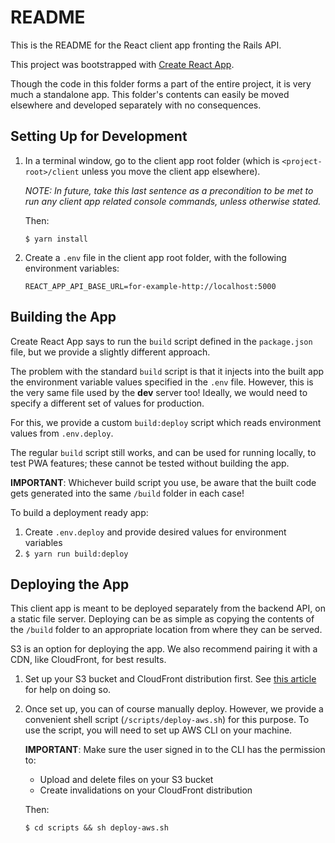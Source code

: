 # README

This is the README for the React client app fronting the Rails API.

This project was bootstrapped with
[Create React App](https://github.com/facebookincubator/create-react-app).

Though the code in this folder forms a part of the entire project, it is very 
much a standalone app. This folder's contents can easily be moved elsewhere and
developed separately with no consequences.

## Setting Up for Development

1. In a terminal window, go to the client app root folder (which is
   `<project-root>/client` unless you move the client app elsewhere).

   _NOTE: In future, take this last sentence as a precondition to be met to run
   any client app related console commands, unless otherwise stated._

   Then:
   
       $ yarn install
       
1. Create a `.env` file in the client app root folder, with the following 
   environment variables:
   
       REACT_APP_API_BASE_URL=for-example-http://localhost:5000

## Building the App

Create React App says to run the `build` script defined in the `package.json` 
file, but we provide a slightly different approach.

The problem with the standard `build` script is that it injects into the built
app the environment variable values specified in the `.env` file. However, this
is the very same file used by the **dev** server too! Ideally, we would need to 
specify a different set of values for production.

For this, we provide a custom `build:deploy` script which reads environment 
values from `.env.deploy`.

The regular `build` script still works, and can be used for running locally, to 
test PWA features; these cannot be tested without building the app.

**IMPORTANT**: Whichever build script you use, be aware that the built code gets
generated into the same `/build` folder in each case!

To build a deployment ready app:

1. Create `.env.deploy` and provide desired values for environment variables
1. `$ yarn run build:deploy`

## Deploying the App

This client app is meant to be deployed separately from the backend API, on a
static file server. Deploying can be as simple as copying the contents of the 
`/build` folder to an appropriate location from where they can be served.

S3 is an option for deploying the app. We also recommend pairing it with a CDN,
like CloudFront, for best results.

1. Set up your S3 bucket and CloudFront distribution first. See 
   [this article](https://medium.com/@omgwtfmarc/deploying-create-react-app-to-s3-or-cloudfront-48dae4ce0af)
   for help on doing so.

1. Once set up, you can of course manually deploy. However, we provide a 
   convenient shell script (`/scripts/deploy-aws.sh`) for this purpose. To use 
   the script, you will need to set up AWS CLI on your machine.

   **IMPORTANT**: Make sure the user signed in to the CLI has the permission to:
     * Upload and delete files on your S3 bucket
     * Create invalidations on your CloudFront distribution

   Then:

       $ cd scripts && sh deploy-aws.sh
